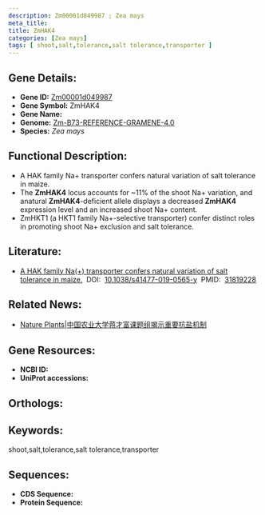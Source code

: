 ```yaml
---
description: Zm00001d049987 ; Zea mays
meta_title:
title: ZmHAK4
categories: [Zea mays]
tags: [ shoot,salt,tolerance,salt tolerance,transporter ]
---
```


## Gene Details:
- **Gene ID:**	[Zm00001d049987]()
- **Gene Symbol:** ZmHAK4
- **Gene Name:** 
- **Genome:** [Zm-B73-REFERENCE-GRAMENE-4.0]()
- **Species:** *Zea mays*

## Functional Description:
   - A HAK family Na+ transporter confers natural variation of salt tolerance in maize.
   - The **ZmHAK4** locus accounts for ~11% of the shoot Na+ variation, and anatural **ZmHAK4**-deficient allele displays a decreased **ZmHAK4** expression level and an increased shoot Na+ content.
   - ZmHKT1 (a HKT1 family Na+-selective transporter) confer distinct roles in promoting shoot Na+ exclusion and salt tolerance.

## Literature:
   - [A HAK family Na(+) transporter confers natural variation of salt tolerance in maize.]( https://www.nature.com/articles/s41477-019-0565-y)&nbsp;&nbsp;DOI:&nbsp;&nbsp;[10.1038/s41477-019-0565-y](https://www.nature.com/articles/s41477-019-0565-y)&nbsp;&nbsp;PMID:&nbsp;&nbsp;[31819228](https://pubmed.ncbi.nlm.nih.gov/31819228/)

## Related News:
   - [Nature Plants|​中国农业大学蒋才富课题组揭示重要抗盐机制](https://mp.weixin.qq.com/s?__biz=MzIyOTY2NDYyNQ==&mid=2247493527&idx=2&sn=f968c9062ec6a4fddbc004d8bb4730ce&chksm=e8bd9589dfca1c9f44a1774093a948812d492241bcd733ff0f1a1b67dfbf6bb320dbc0e65984&scene=27#wechat_redirect)

## Gene Resources:
- **NCBI ID:** [](https://www.ncbi.nlm.nih.gov/gene/?term=)
- **UniProt accessions:** [](https://www.uniprot.org/uniprotkb//entry)

## Orthologs:

## Keywords:
shoot,salt,tolerance,salt tolerance,transporter

## Sequences:
- **CDS Sequence:**
- **Protein Sequence:**
